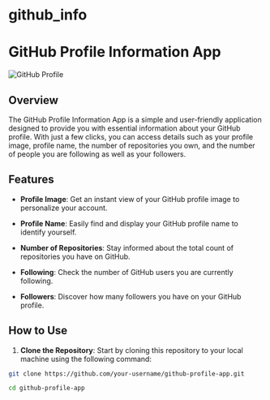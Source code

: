 # github_info
# GitHub Profile Information App

![GitHub Profile](https://avatars.githubusercontent.com/u/108704161?v=4)

## Overview

The GitHub Profile Information App is a simple and user-friendly application designed to provide you with essential information about your GitHub profile. With just a few clicks, you can access details such as your profile image, profile name, the number of repositories you own, and the number of people you are following as well as your followers.

## Features

- **Profile Image**: Get an instant view of your GitHub profile image to personalize your account.

- **Profile Name**: Easily find and display your GitHub profile name to identify yourself.

- **Number of Repositories**: Stay informed about the total count of repositories you have on GitHub.

- **Following**: Check the number of GitHub users you are currently following.

- **Followers**: Discover how many followers you have on your GitHub profile.

## How to Use

1. **Clone the Repository**: Start by cloning this repository to your local machine using the following command:

```bash
git clone https://github.com/your-username/github-profile-app.git
```
```bash
cd github-profile-app
```
